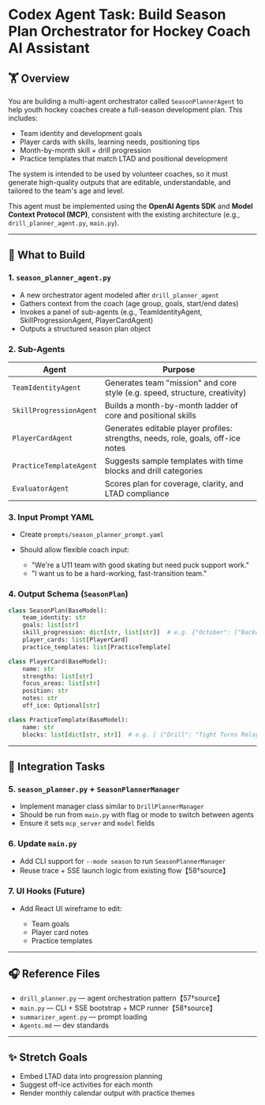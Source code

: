 # Codex Agent Task: Build Season Plan Orchestrator for Hockey Coach AI Assistant

## 🏋️ Overview

You are building a multi-agent orchestrator called `SeasonPlannerAgent` to help youth hockey coaches create a full-season development plan. This includes:

* Team identity and development goals
* Player cards with skills, learning needs, positioning tips
* Month-by-month skill + drill progression
* Practice templates that match LTAD and positional development

The system is intended to be used by volunteer coaches, so it must generate high-quality outputs that are editable, understandable, and tailored to the team's age and level.

This agent must be implemented using the **OpenAI Agents SDK** and **Model Context Protocol (MCP)**, consistent with the existing architecture (e.g., `drill_planner_agent.py`, `main.py`).

---

## 🔧 What to Build

### 1. `season_planner_agent.py`

* A new orchestrator agent modeled after `drill_planner_agent`
* Gathers context from the coach (age group, goals, start/end dates)
* Invokes a panel of sub-agents (e.g., TeamIdentityAgent, SkillProgressionAgent, PlayerCardAgent)
* Outputs a structured season plan object

### 2. Sub-Agents

| Agent                   | Purpose                                                                          |
| ----------------------- | -------------------------------------------------------------------------------- |
| `TeamIdentityAgent`     | Generates team "mission" and core style (e.g. speed, structure, creativity)      |
| `SkillProgressionAgent` | Builds a month-by-month ladder of core and positional skills                     |
| `PlayerCardAgent`       | Generates editable player profiles: strengths, needs, role, goals, off-ice notes |
| `PracticeTemplateAgent` | Suggests sample templates with time blocks and drill categories                  |
| `EvaluatorAgent`        | Scores plan for coverage, clarity, and LTAD compliance                           |

### 3. Input Prompt YAML

* Create `prompts/season_planner_prompt.yaml`
* Should allow flexible coach input:

  * "We're a U11 team with good skating but need puck support work."
  * "I want us to be a hard-working, fast-transition team."

### 4. Output Schema (`SeasonPlan`)

```python
class SeasonPlan(BaseModel):
    team_identity: str
    goals: list[str]
    skill_progression: dict[str, list[str]]  # e.g. {"October": ["Backward Skating", "Passing"]}
    player_cards: list[PlayerCard]
    practice_templates: list[PracticeTemplate]

class PlayerCard(BaseModel):
    name: str
    strengths: list[str]
    focus_areas: list[str]
    position: str
    notes: str
    off_ice: Optional[str]

class PracticeTemplate(BaseModel):
    name: str
    blocks: list[dict[str, str]]  # e.g. [ {"Drill": "Tight Turns Relay", "Time": "10 min"} ]
```

---

## 🔹 Integration Tasks

### 5. `season_planner.py` + `SeasonPlannerManager`

* Implement manager class similar to `DrillPlannerManager`
* Should be run from `main.py` with flag or mode to switch between agents
* Ensure it sets `mcp_server` and `model` fields

### 6. Update `main.py`

* Add CLI support for `--mode season` to run `SeasonPlannerManager`
* Reuse trace + SSE launch logic from existing flow【58†source】

### 7. UI Hooks (Future)

* Add React UI wireframe to edit:

  * Team goals
  * Player card notes
  * Practice templates

---

## 🎧 Reference Files

* `drill_planner.py` — agent orchestration pattern【57†source】
* `main.py` — CLI + SSE bootstrap + MCP runner【58†source】
* `summarizer_agent.py` — prompt loading
* `Agents.md` — dev standards

---

## ✨ Stretch Goals

* Embed LTAD data into progression planning
* Suggest off-ice activities for each month
* Render monthly calendar output with practice themes
